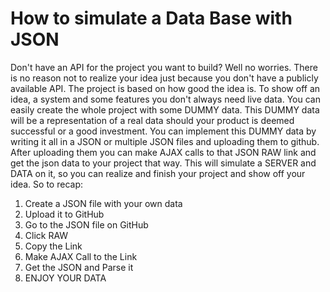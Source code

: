 # How to simulate a Data Base with JSON
Don't have an API for the project you want to build? Well no worries. There is no reason not to realize your idea just because you don't have a publicly available API. The project is based on how good the idea is. To show off an idea, a system and some features you don't always need live data. You can easily create the whole project with some DUMMY data. This DUMMY data will be a representation of a real data should your product is deemed successful or a good investment. You can implement this DUMMY data by writing it all in a JSON or multiple JSON files and uploading them to github. After uploading them you can make AJAX calls to that JSON RAW link and get the json data to your project that way.  This will simulate a SERVER and DATA on it, so you can realize and finish your project and show off your idea. So to recap:
1. Create a JSON file with your own data
2. Upload it to GitHub
3. Go to the JSON file on GitHub
4. Click RAW
5. Copy the Link
6. Make AJAX Call to the Link
7. Get the JSON and Parse it
8. ENJOY YOUR DATA
